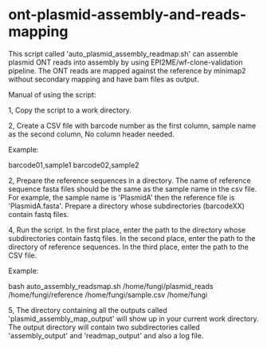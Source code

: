 # ont-plasmid-assembly-and-reads-mapping

This script called 'auto_plasmid_assembly_readmap.sh' can assemble plasmid ONT reads into assembly by using EPI2ME/wf-clone-validation pipeline. The ONT reads are mapped against the reference by minimap2 without secondary mapping and have bam files as output. 

Manual of using the script:

1, Copy the script to a work directory.

2, Create a CSV file with barcode number as the first column, sample name as the second column,  No column header needed.

Example:

barcode01,sample1
barcode02,sample2

2, Prepare the reference sequences in a directory. The name of reference sequence fasta files should be the same as the sample name in the csv file. For example, the sample name is 'PlasmidA' then the reference file is 'PlasmidA.fasta'. Prepare a directory whose subdirectories (barcodeXX) contain fastq files. 

4, Run the script. In the first place, enter the path to the directory whose subdirectories contain fastq files. In the second place, enter the path to the directory of reference sequences. In the third place, enter the path to the CSV file.

Example:

bash auto_assembly_readsmap.sh /home/fungi/plasmid_reads /home/fungi/reference /home/fungi/sample.csv /home/fungi

5, The directory containing all the outputs called 'plasmid_assembly_map_output' will show up in your current work directory. The output directory will contain two subdirectories called 'assembly_output' and 'readmap_output' and also a log file.
